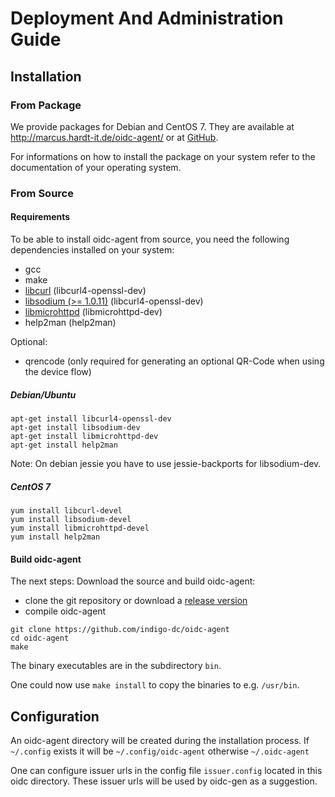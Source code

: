 # Deployment And Administration Guide
## Installation
### From Package
We provide packages for Debian and CentOS 7. They are available at
http://marcus.hardt-it.de/oidc-agent/ or at [GitHub](https://github.com/indigo-dc/oidc-agent/releases).

For informations on how to install the package on your system refer to the
documentation of your operating system.

### From Source
#### Requirements
To be able to install oidc-agent from source, you need the following dependencies
installed on your system:
- gcc
- make
- [libcurl](https://curl.haxx.se/libcurl/) (libcurl4-openssl-dev)  
- [libsodium (>= 1.0.11)](https://download.libsodium.org/doc/) (libcurl4-openssl-dev)
- [libmicrohttpd](https://www.gnu.org/software/libmicrohttpd/) (libmicrohttpd-dev)
- help2man (help2man)

Optional:
- qrencode (only required for generating an optional QR-Code when using the device flow)

##### Debian/Ubuntu
```
apt-get install libcurl4-openssl-dev
apt-get install libsodium-dev
apt-get install libmicrohttpd-dev
apt-get install help2man
```
Note: On debian jessie you have to use jessie-backports for libsodium-dev.

##### CentOS 7
```
yum install libcurl-devel
yum install libsodium-devel
yum install libmicrohttpd-devel
yum install help2man
```

#### Build oidc-agent
The next steps: Download the source and build oidc-agent:
- clone the git repository or download a [release version](https://github.com/indigo-dc/oidc-agent/releases)
- compile oidc-agent
```
git clone https://github.com/indigo-dc/oidc-agent
cd oidc-agent
make
```
The binary executables are in the subdirectory `bin`.

One could now use ```make install``` to copy the binaries to e.g. `/usr/bin`.

## Configuration
An oidc-agent directory will be created during the installation process. 
If ```~/.config``` exists it will be ```~/.config/oidc-agent``` otherwise ```~/.oidc-agent```

One can configure issuer urls in the config file ```issuer.config``` located in
this oidc directory. These issuer urls will be used by oidc-gen as a suggestion.

